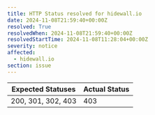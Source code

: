 ```yaml
---
title: HTTP Status resolved for hidewall.io
date: 2024-11-08T21:59:40+00:00Z
resolved: True
resolvedWhen: 2024-11-08T21:59:40+00:00Z
resolvedStartTime: 2024-11-08T11:28:04+00:00Z
severity: notice
affected:
  - hidewall.io
section: issue
---
```


| Expected Statuses | Actual Status  |
|-------------------|----------------|
| 200, 301, 302, 403 | 403 |
